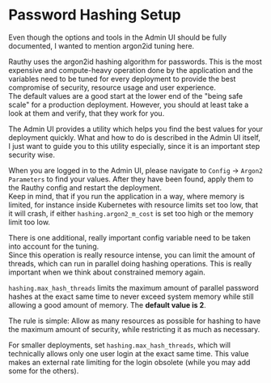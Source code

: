 # Password Hashing Setup

Even though the options and tools in the Admin UI should be fully documented, I wanted to mention argon2id tuning here.

Rauthy uses the argon2id hashing algorithm for passwords. This is the most expensive and compute-heavy operation
done by the application and the variables need to be tuned for every deployment to provide the best compromise
of security, resource usage and user experience.  
The default values are a good start at the lower end of the "being safe scale" for a production deployment.
However, you should at least take a look at them and verify, that they work for you.

The Admin UI provides a utility which helps you find the best values for your deployment quickly. What and how to do is
described in the Admin UI itself, I just want to guide you to this utility especially, since it is an important step
security wise.

When you are logged in to the Admin UI, please navigate to `Config` -> `Argon2 Parameters` to find your values.
After they have been found, apply them to the Rauthy config and restart the deployment.  
Keep in mind, that if you run the application in a way, where memory is limited, for instance inside Kubernetes with
resource limits set too low, that it will crash, if either `hashing.argon2_m_cost` is set too high or the memory limit
too low.

There is one additional, really important config variable need to be taken into account for the tuning.  
Since this operation is really resource intense, you can limit the amount of threads, which can run in parallel doing
hashing operations. This is really important when we think about constrained memory again.

`hashing.max_hash_threads` limits the maximum amount of parallel password hashes at the exact same time to never exceed
system memory while still allowing a good amount of memory. The **default value is 2**.

The rule is simple: Allow as many resources as possible for hashing to have the maximum amount of security, while
restricting it as much as necessary.

For smaller deployments, set `hashing.max_hash_threads`, which will technically allows only one user login at the exact
same time. This value makes an external rate limiting for the login obsolete (while you may add some for the others).
